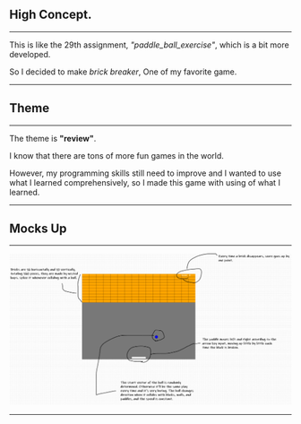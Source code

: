 ## High Concept.
* * *
This is like the 29th assignment, _"paddle_ball_exercise"_, which is a bit more developed.

So I decided to make _brick breaker_, One of my favorite game.
* * *


## Theme
* * *
The theme is __"review"__.

I know that there are tons of more fun games in the world. 

However, my programming skills still need to improve and I wanted to use what I learned comprehensively, so I made this game with using of what I learned.


* * *
## Mocks Up
***
![ex_screenshot](./assets/mockup.png)

***